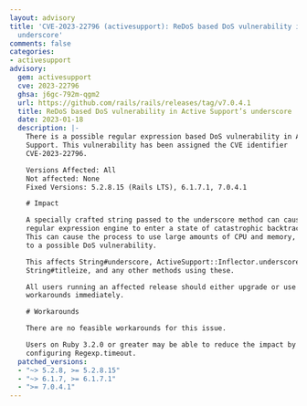 ```yaml
---
layout: advisory
title: 'CVE-2023-22796 (activesupport): ReDoS based DoS vulnerability in Active Support’s
  underscore'
comments: false
categories:
- activesupport
advisory:
  gem: activesupport
  cve: 2023-22796
  ghsa: j6gc-792m-qgm2
  url: https://github.com/rails/rails/releases/tag/v7.0.4.1
  title: ReDoS based DoS vulnerability in Active Support’s underscore
  date: 2023-01-18
  description: |-
    There is a possible regular expression based DoS vulnerability in Active
    Support. This vulnerability has been assigned the CVE identifier
    CVE-2023-22796.

    Versions Affected: All
    Not affected: None
    Fixed Versions: 5.2.8.15 (Rails LTS), 6.1.7.1, 7.0.4.1

    # Impact

    A specially crafted string passed to the underscore method can cause the
    regular expression engine to enter a state of catastrophic backtracking.
    This can cause the process to use large amounts of CPU and memory, leading
    to a possible DoS vulnerability.

    This affects String#underscore, ActiveSupport::Inflector.underscore,
    String#titleize, and any other methods using these.

    All users running an affected release should either upgrade or use one of the
    workarounds immediately.

    # Workarounds

    There are no feasible workarounds for this issue.

    Users on Ruby 3.2.0 or greater may be able to reduce the impact by
    configuring Regexp.timeout.
  patched_versions:
  - "~> 5.2.8, >= 5.2.8.15"
  - "~> 6.1.7, >= 6.1.7.1"
  - ">= 7.0.4.1"
---
```

